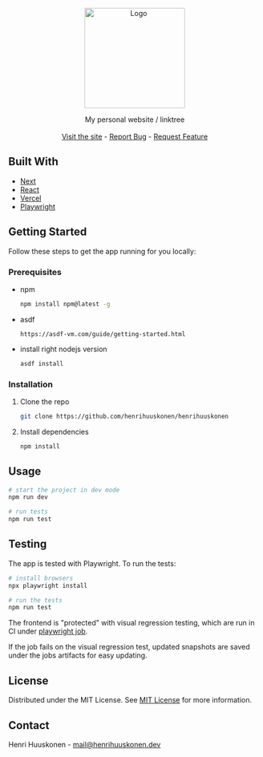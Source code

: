 <br/>
<div align="center">
<a href="https://www.henrihuuskonen.dev/">
<img src="https://www.henrihuuskonen.dev/henri-huuskonen-avatar.svg" alt="Logo" width="200" height="200">
</a>
<p align="center">
My personal website / linktree

<br/>
<br/>
<a href="https://www.henrihuuskonen.dev/">Visit the site</a>  -
<a href="https://github.com/henrihuuskonen/henrihuuskonen/issues/new?labels=bug&template=bug-report---.md">Report Bug</a> -
<a href="https://github.com/henrihuuskonen/henrihuuskonen/issues/new?labels=enhancement&template=feature-request---.md">Request Feature</a>
</p>
</div>


## Built With

- [Next](https://nextjs.org)
- [React](https://reactjs.org)
- [Vercel](https://vercel.com/)
- [Playwright](https://playwright.dev/)
## Getting Started

Follow these steps to get the app running for you locally:
### Prerequisites

- npm
  ```sh
  npm install npm@latest -g
  ```

- asdf
  ```
  https://asdf-vm.com/guide/getting-started.html
  ```

- install right nodejs version
  ```sh
  asdf install
  ```
### Installation

1. Clone the repo
   ```sh
   git clone https://github.com/henrihuuskonen/henrihuuskonen
   ```
2. Install dependencies
   ```sh
   npm install
   ```
## Usage

```sh
# start the project in dev mode
npm run dev

# run tests
npm run test
```

## Testing

The app is tested with Playwright. To run the tests:
```sh
# install browsers
npx playwright install

# run the tests
npm run test
```

The frontend is "protected" with visual regression testing, which are run in CI under [playwright job](https://github.com/henrihuuskonen/henrihuuskonen.dev/blob/main/.github/workflows/playwright.yaml).

If the job fails on the visual regression test, updated snapshots are saved under the jobs artifacts for easy updating.

## License

Distributed under the MIT License. See [MIT License](https://opensource.org/licenses/MIT) for more information.

## Contact

Henri Huuskonen - mail@henrihuuskonen.dev
